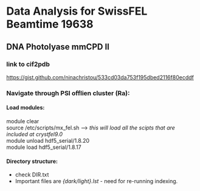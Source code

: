 
# Data Analysis for SwissFEL Beamtime 19638
## DNA Photolyase mmCPD II

### link to cif2pdb
https://gist.github.com/ninachristou/533cd03da753f195dbed2116f80ecddf

### Navigate through PSI offlien cluster (Ra):

#### Load modules: 
module clear<br/>
source /etc/scripts/mx_fel.sh --> *this will load all the scipts that are included at crystfel9.0* <br/>
module unload hdf5_serial/1.8.20<br/>
module load hdf5_serial/1.8.17

#### Directory structure:
* check DIR.txt
* Important files are *{dark/light}.lst* - need for re-running indexing. 
